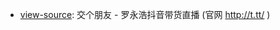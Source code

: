 - [view-source](https://taoste.github.io/Hello-World/github/t.tt/): 交个朋友 - 罗永浩抖音带货直播 (官网 http://t.tt/ )
